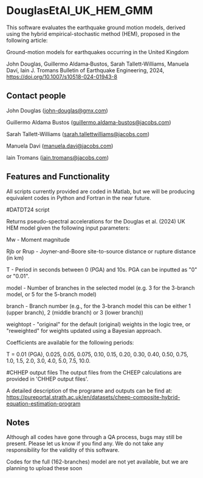 # DouglasEtAl_UK_HEM_GMM
This software evaluates the earthquake ground motion models, derived using the hybrid empirical-stochastic method (HEM), proposed in the following article:

Ground-motion models for earthquakes occurring in the United Kingdom

John Douglas, Guillermo Aldama‑Bustos, Sarah Tallett‑Williams, Manuela Daví, Iain J. Tromans Bulletin of Earthquake Engineering, 2024, https://doi.org/10.1007/s10518-024-01943-8


## Contact people
John Douglas (john-douglas@gmx.com)

Guillermo Aldama Bustos (guillermo.aldama-bustos@jacobs.com)

Sarah Tallett-Williams (sarah.tallettwilliams@jacobs.com)

Manuela Davi (manuela.davi@jacobs.com)

Iain Tromans (iain.tromans@jacobs.com)


## Features and Functionality

All scripts currently provided are coded in Matlab, but we will be producing equivalent codes in Python and Fortran in the near future.

#DATDT24 script

Returns pseudo-spectral accelerations for the Douglas et al. (2024) UK HEM model given the following input parameters:

Mw - Moment magnitude

Rjb or Rrup - Joyner-and-Boore site-to-source distance or rupture distance (in km)

T - Period in seconds between 0 (PGA) and 10s. PGA can be inputted as "0" or "0.01".

model - Number of branches in the selected model (e.g. 3 for the 3-branch model, or 5 for the 5-branch model)

branch - Branch number (e.g., for the 3-branch model this can be either 1 (upper branch), 2 (middle branch) or 3 (lower branch))

weightopt - "original" for the default (original) weights in the logic tree, or "reweighted" for weights updated using a Bayesian approach.

Coefficients are available for the following periods:

T = 0.01 (PGA), 0.025, 0.05, 0.075, 0.10, 0.15, 0.20, 0.30, 0.40, 0.50, 0.75, 1.0, 1.5, 2.0, 3.0, 4.0, 5.0, 7.5, 10.0.


#CHHEP output files
The output files from the CHEEP calculations are provided in 'CHHEP output files'. 

A detailed description of the programe and outputs can be find at: https://pureportal.strath.ac.uk/en/datasets/cheep-composite-hybrid-equation-estimation-program


## Notes
Although all codes have gone through a QA process, bugs may still be present. Please let us know if you find any. We do not take any responsibility for the validity of this software.

Codes for the full (162-branches) model are not yet available, but we are planning to upload these soon



